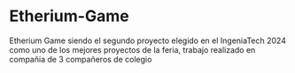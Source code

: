 # Etherium-Game
Etherium Game siendo el segundo proyecto elegido en el IngeniaTech 2024 como uno de los mejores proyectos de la feria,  trabajo realizado en compañia de 3 compañeros de colegio
